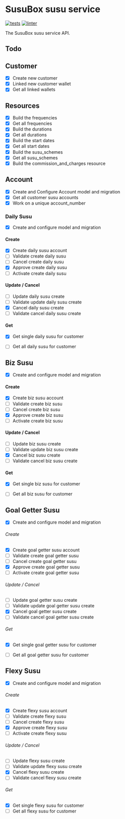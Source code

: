 # SusuBox susu service

[![tests](https://github.com/JustSteveKing/api-kit/actions/workflows/tests.yml/badge.svg)](https://github.com/JustSteveKing/api-kit/actions/workflows/tests.yml)
[![linter](https://github.com/JustSteveKing/api-kit/actions/workflows/lint.yml/badge.svg)](https://github.com/JustSteveKing/api-kit/actions/workflows/lint.yml)

The SusuBox susu service API.

## Todo

## Customer
- [x] Create new customer
- [x] Linked new customer wallet
- [x] Get all linked wallets

## Resources
- [x] Build the frequencies
- [x] Get all frequencies
- [x] Build the durations
- [x] Get all durations
- [x] Build the start dates
- [x] Get all start dates
- [x] Build the susu_schemes
- [x] Get all susu_schemes
- [x] Build the commission_and_charges resource

## Account
- [x] Create and Configure Account model and migration
- [x] Get all customer susu accounts
- [x] Work on a unique account_number

### Daily Susu
- [x] Create and configure model and migration

#### Create
- [x] Create daily susu account
- [ ] Validate create daily susu
- [ ] Cancel create daily susu
- [x] Approve create daily susu
- [ ] Activate create daily susu

#### Update / Cancel
- [ ] Update daily susu create
- [ ] Validate update daily susu create
- [x] Cancel daily susu create
- [ ] Validate cancel daily susu create

#### Get
- [x] Get single daily susu for customer
- [ ] Get all daily susu for customer


## Biz Susu
- [x] Create and configure model and migration

#### Create
- [x] Create biz susu account
- [ ] Validate create biz susu
- [ ] Cancel create biz susu
- [x] Approve create biz susu
- [ ] Activate create biz susu

#### Update / Cancel
- [ ] Update biz susu create
- [ ] Validate update biz susu create
- [x] Cancel biz susu create
- [ ] Validate cancel biz susu create

#### Get
- [x] Get single biz susu for customer
- [ ] Get all biz susu for customer


## Goal Getter Susu
- [x] Create and configure model and migration

###### Create
- [x] Create goal getter susu account
- [ ] Validate create goal getter susu
- [ ] Cancel create goal getter susu
- [x] Approve create goal getter susu
- [ ] Activate create goal getter susu

###### Update / Cancel
- [ ] Update goal getter susu create
- [ ] Validate update goal getter susu create
- [x] Cancel goal getter susu create
- [ ] Validate cancel goal getter susu create

###### Get
- [x] Get single goal getter susu for customer
- [ ] Get all goal getter susu for customer


## Flexy Susu
- [x] Create and configure model and migration

###### Create
- [x] Create flexy susu account
- [ ] Validate create flexy susu
- [ ] Cancel create flexy susu
- [x] Approve create flexy susu
- [ ] Activate create flexy susu

###### Update / Cancel
- [ ] Update flexy susu create
- [ ] Validate update flexy susu create
- [x] Cancel flexy susu create
- [ ] Validate cancel flexy susu create

###### Get
- [x] Get single flexy susu for customer
- [ ] Get all flexy susu for customer
